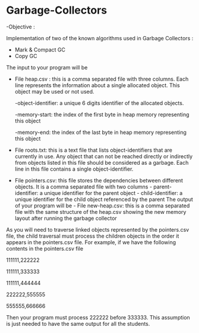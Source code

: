 # Garbage-Collectors
-Objective :

Implementation of two of the known algorithms used in Garbage Collectors :

- Mark & Compact GC 
- Copy GC

The input to your program will be
- File heap.csv : this is a comma separated file with three columns. Each line represents the information about a single allocated object. This object may be used or not used. 

    -object-identifier: a unique 6 digits identifier of the allocated objects. 

    -memory-start: the index of the first byte in heap memory representing this object 

    -memory-end: the index of the last byte in heap memory representing this object

- File roots.txt: this is a text file that lists object-identifiers that are currently in use. Any object that can not be reached directly or indirectly from objects listed in this file should be considered as a garbage. Each line in this file contains a single object-identifier.
- File pointers.csv: this file stores the dependencies between different objects. It is a comma separated file with two columns - parent-identifier: a unique identifier for the parent object - child-identifier: a unique identifier for the child object referenced by the parent
The output of your program will be - File new-heap.csv: this is a comma separated file with the same structure of the heap.csv showing the new memory layout after running the garbage collector


As you will need to traverse linked objects represented by the pointers.csv file, the child traversal must process the children objects in the order it appears in the pointers.csv file. For example, if we have the following contents in the pointers.csv file 

111111,222222

111111,333333 

111111,444444

222222,555555

555555,666666

Then your program must process 222222 before 333333. This assumption is just needed to
have the same output for all the students.
